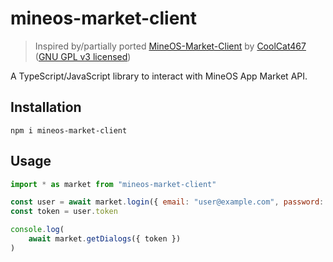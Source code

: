 # mineos-market-client
> Inspired by/partially ported [MineOS-Market-Client](https://github.com/CoolCat467/MineOS-Market-Client) by [CoolCat467](https://github.com/CoolCat467) ([GNU GPL v3 licensed](https://github.com/CoolCat467/MineOS-Market-Client/blob/main/LICENSE))

A TypeScript/JavaScript library to interact with MineOS App Market API.

## Installation
```
npm i mineos-market-client
```
## Usage
```javascript
import * as market from "mineos-market-client"

const user = await market.login({ email: "user@example.com", password: "prettypassword" })
const token = user.token

console.log(
    await market.getDialogs({ token })
)
```
